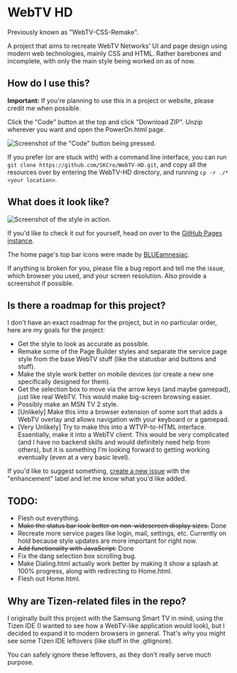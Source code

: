 # WebTV HD
 Previously known as "WebTV-CSS-Remake".
 
 A project that aims to recreate WebTV Networks' UI and page design using modern web technologies, mainly CSS and HTML.
 Rather barebones and incomplete, with only the main style being worked on as of now.

## How do I use this?
 **Important:** If you're planning to use this in a project or website, please credit me when possible.
 
 Click the "Code" button at the top and click "Download ZIP". Unzip wherever you want and open the PowerOn.html page.
 
![Screenshot of the "Code" button being pressed.](https://i.imgur.com/ObYTKH3.png)

 If you prefer (or are stuck with) with a command line interface, you can run ``git clone https://github.com/SKCro/WebTV-HD.git``, and copy all the resources over by entering the WebTV-HD directory, and running ``cp -r ./* <your location>``.

## What does it look like? 

![Screenshot of the style in action.](https://i.imgur.com/KbHvXFx.png)

If you'd like to check it out for yourself, head on over to the [GitHub Pages instance](https://SKCro.github.io/WebTV-HD/PowerOn.html).

The home page's top bar icons were made by [BLUEamnesiac](https://www.deviantart.com/blueamnesiac/).

If anything is broken for you, please file a bug report and tell me the issue, which browser you used, and your screen resolution. Also provide a screenshot if possible.

## Is there a roadmap for this project?

 I don't have an exact roadmap for the project, but in no particular order, here are my goals for the project:
- Get the style to look as accurate as possible.
- Remake some of the Page Builder styles and separate the service page style from the base WebTV stuff (like the statusbar and buttons and stuff).
- Make the style work better on mobile devices (or create a new one specifically designed for them).
- Get the selection box to move via the arrow keys (and maybe gamepad), just like real WebTV. This would make big-screen browsing easier.
- Possibly make an MSN TV 2 style.
- \[Unlikely\] Make this into a browser extension of some sort that adds a WebTV overlay and allows navigation with your keyboard or a gamepad.
- \[Very Unlikely\] Try to make this into a WTVP-to-HTML interface. Essentially, make it into a WebTV client. This would be very complicated (and I have no backend skills and would definitely need help from others), but it is something I'm looking forward to getting working eventually (even at a very basic level).

If you'd like to suggest something, [create a new issue](https://github.com/SKCro/WebTV-HD/issues/new) with the "enhancement" label and let me know what you'd like added.

## TODO:
- Flesh out everything.
- ~~Make the status bar look better on non-widescreen display sizes.~~ Done
- Recreate more service pages like login, mail, settings, etc. Currently on hold because style updates are more important for right now.
- ~~Add functionality with JavaScript.~~ Done
- Fix the dang selection box scrolling bug.
- Make Dialing.html actually work better by making it show a splash at 100% progress, along with redirecting to Home.html.
- Flesh out Home.html.

## Why are Tizen-related files in the repo?
 I originally built this project with the Samsung Smart TV in mind, using the Tizen IDE (I wanted to see how a WebTV-like application would look), but I decided to expand it to modern browsers in general. That's why you might see some Tizen IDE leftovers (like stuff in the .gitignore).
 
 You can safely ignore these leftovers, as they don't really serve much purpose.
